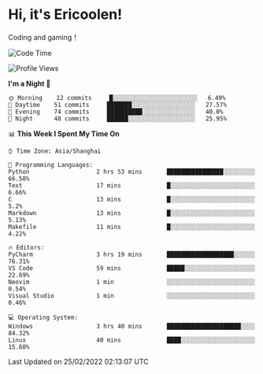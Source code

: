 # Hi, it's Ericoolen!
Coding and gaming！

<!--START_SECTION:waka-->
![Code Time](http://img.shields.io/badge/Code%20Time-184%20hrs%2036%20mins-blue)

![Profile Views](http://img.shields.io/badge/Profile%20Views-4-blue)

**I'm a Night 🦉** 

```text
🌞 Morning    12 commits     █░░░░░░░░░░░░░░░░░░░░░░░░   6.49% 
🌆 Daytime    51 commits     ███████░░░░░░░░░░░░░░░░░░   27.57% 
🌃 Evening    74 commits     ██████████░░░░░░░░░░░░░░░   40.0% 
🌙 Night      48 commits     ██████░░░░░░░░░░░░░░░░░░░   25.95%

```


📊 **This Week I Spent My Time On** 

```text
⌚︎ Time Zone: Asia/Shanghai

💬 Programming Languages: 
Python                   2 hrs 53 mins       ████████████████░░░░░░░░░   66.58% 
Text                     17 mins             █░░░░░░░░░░░░░░░░░░░░░░░░   6.66% 
C                        13 mins             █░░░░░░░░░░░░░░░░░░░░░░░░   5.2% 
Markdown                 13 mins             █░░░░░░░░░░░░░░░░░░░░░░░░   5.13% 
Makefile                 11 mins             █░░░░░░░░░░░░░░░░░░░░░░░░   4.22%

🔥 Editors: 
PyCharm                  3 hrs 19 mins       ███████████████████░░░░░░   76.31% 
VS Code                  59 mins             █████░░░░░░░░░░░░░░░░░░░░   22.69% 
Neovim                   1 min               ░░░░░░░░░░░░░░░░░░░░░░░░░   0.54% 
Visual Studio            1 min               ░░░░░░░░░░░░░░░░░░░░░░░░░   0.46%

💻 Operating System: 
Windows                  3 hrs 40 mins       █████████████████████░░░░   84.32% 
Linux                    40 mins             ████░░░░░░░░░░░░░░░░░░░░░   15.68%

```


 Last Updated on 25/02/2022 02:13:07 UTC
<!--END_SECTION:waka-->

